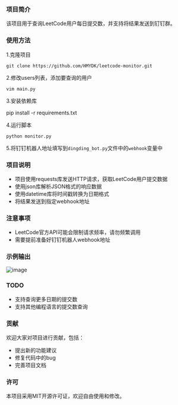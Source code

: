 ### 项目简介
该项目用于查询LeetCode用户每日提交数，并支持将结果发送到钉钉群。

### 使用方法
1.克隆项目

`git clone https://github.com/HMYDK/leetcode-monitor.git`

2.修改users列表，添加要查询的用户

`vim main.py`

3.安装依赖库

pip install -r requirements.txt

4.运行脚本

`python monitor.py`

5.将钉钉机器人地址填写到`dingding_bot.py`文件中的`webhook`变量中

### 项目说明
- 项目使用requests库发送HTTP请求，获取LeetCode用户提交数据
- 使用json库解析JSON格式的响应数据
- 使用datetime库将时间戳转换为日期格式
- 将结果发送到指定webhook地址

### 注意事项
- LeetCode官方API可能会限制请求频率，请勿频繁调用
- 需要提前准备好钉钉机器人webhook地址

### 示例输出
![image](https://github.com/HMYDK/leetcode-monitor/assets/27269137/9867d903-2b67-413c-b67f-463fa51fce37)


### TODO
- 支持查询更多日期的提交数
- 支持其他编程语言的提交数查询

### 贡献
欢迎大家对项目进行贡献，包括：
- 提出新的功能建议
- 修复代码中的bug
- 完善项目文档

### 许可
本项目采用MIT开源许可证，欢迎自由使用和修改。
